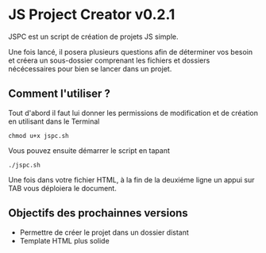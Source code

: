 # JS Project Creator v0.2.1

JSPC est un script de création de projets JS simple.

Une fois lancé, il posera plusieurs questions afin de déterminer vos besoin et créera un sous-dossier comprenant les fichiers et dossiers nécécessaires pour bien se lancer dans un projet.

## Comment l'utiliser ?

Tout d'abord il faut lui donner les permissions de modification et de création en utilisant dans le Terminal
```
chmod u+x jspc.sh
```

Vous pouvez ensuite démarrer le script en tapant
```
./jspc.sh
```

Une fois dans votre fichier HTML, à la fin de la deuxiéme ligne un appui sur TAB vous déploiera le document.

## Objectifs des prochainnes versions
- Permettre de créer le projet dans un dossier distant
- Template HTML plus solide
